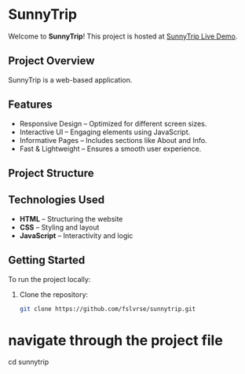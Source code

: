 # SunnyTrip

Welcome to **SunnyTrip**! This project is hosted at [SunnyTrip Live Demo](https://fslvrse.github.io/sunnytrip/).

## Project Overview

SunnyTrip is a web-based application.

## Features

- Responsive Design – Optimized for different screen sizes.
- Interactive UI – Engaging elements using JavaScript.
- Informative Pages – Includes sections like About and Info.
- Fast & Lightweight – Ensures a smooth user experience.

## Project Structure


## Technologies Used

- **HTML** – Structuring the website
- **CSS** – Styling and layout
- **JavaScript** – Interactivity and logic

## Getting Started

To run the project locally:

1. Clone the repository:
   ```bash
   git clone https://github.com/fslvrse/sunnytrip.git
# navigate through the project file
cd sunnytrip
